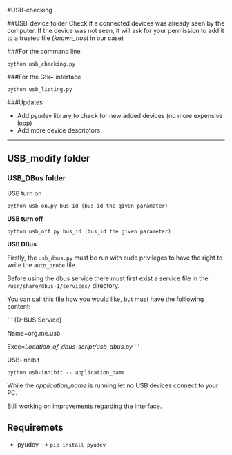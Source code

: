 #USB-checking

##USB_device folder
Check if a connected devices was already seen by the computer.
If the device was not seen, it will ask for your permission to add it
to a trusted file (*known_host* in our case)

###For the command line

```python usb_checking.py```

###For the Gtk+ interface

```python usb_listing.py```


###Updates
* Add pyudev library to check for new added devices (no more expensive loop)
* Add more device descriptors

---
## USB_modify folder
### USB_DBus folder

USB turn on

```python usb_on.py bus_id (bus_id the given parameter)```

**USB turn off**

```python usb_off.py bus_id (bus_id the given parameter)```

**USB DBus**

Firstly, the ```usb_dbus.py``` must be run with sudo privileges to have the
right to write the ```auto_probe``` file.

Before using the dbus service there must first exist a service file
in the ```/usr/share/dbus-1/services/``` directory.

You can call this file how you would like, but must have the folllowing content:

'''
[D-BUS Service]

Name=org.me.usb

Exec=*Location_of_dbus_script/usb_dbus.py*
'''


USB-inhibit

```python usb-inhibit -- application_name```

While the *application_name* is running let no USB devices
connect to your PC.

Still working on improvements regarding the interface.

## Requiremets
* pyudev --> ```pip install pyudev```

